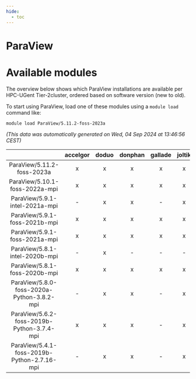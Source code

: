 ```yaml
---
hide:
  - toc
---
```


ParaView
========

# Available modules


The overview below shows which ParaView installations are available per HPC-UGent Tier-2cluster, ordered based on software version (new to old).

To start using ParaView, load one of these modules using a `module load` command like:

```shell
module load ParaView/5.11.2-foss-2023a
```

*(This data was automatically generated on Wed, 04 Sep 2024 at 13:46:56 CEST)*  

| |accelgor|doduo|donphan|gallade|joltik|shinx|skitty|
| :---: | :---: | :---: | :---: | :---: | :---: | :---: | :---: |
|ParaView/5.11.2-foss-2023a|x|x|x|x|x|x|x|
|ParaView/5.10.1-foss-2022a-mpi|x|x|x|x|x|-|x|
|ParaView/5.9.1-intel-2021a-mpi|-|x|x|-|x|-|x|
|ParaView/5.9.1-foss-2021b-mpi|x|x|x|x|x|-|x|
|ParaView/5.9.1-foss-2021a-mpi|x|x|x|x|x|-|x|
|ParaView/5.8.1-intel-2020b-mpi|-|x|-|-|-|-|-|
|ParaView/5.8.1-foss-2020b-mpi|x|x|x|x|x|-|x|
|ParaView/5.8.0-foss-2020a-Python-3.8.2-mpi|-|x|x|-|x|-|x|
|ParaView/5.6.2-foss-2019b-Python-3.7.4-mpi|x|x|x|-|x|-|x|
|ParaView/5.4.1-foss-2019b-Python-2.7.16-mpi|-|x|x|-|x|-|x|
